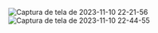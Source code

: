 ![Captura de tela de 2023-11-10 22-21-56](https://github.com/suelen-prs/modulo15/assets/29054252/837c47e6-81d6-43fc-b8ba-27e07b532e45)
![Captura de tela de 2023-11-10 22-44-55](https://github.com/suelen-prs/modulo15/assets/29054252/be7f216b-89c4-40a8-8c22-32626c4d803c)
